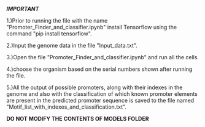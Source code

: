 ***IMPORTANT***

1.)Prior to running the file with the name "Promoter_Finder_and_classifier.ipynb" install Tensorflow using the command
"pip install tensorflow".

2.)Input the genome data in the file "Input_data.txt".

3.)Open the file "Promoter_Finder_and_classifier.ipynb" and run all the cells.

4.)choose the organism based on the serial numbers shown after running the file.

5.)All the output of possible promoters, along with their indexes in the genome and also with the classification of which
   known promoter elements are present in the predicted promoter sequence is saved to the file named
   "Motif_list_with_indexes_and_classification.txt".
   
   
****DO NOT MODIFY THE CONTENTS OF MODELS FOLDER****